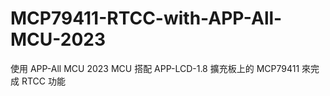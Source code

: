 # MCP79411-RTCC-with-APP-All-MCU-2023
使用 APP-All MCU 2023 MCU 搭配 APP-LCD-1.8 擴充板上的 MCP79411 來完成 RTCC 功能
